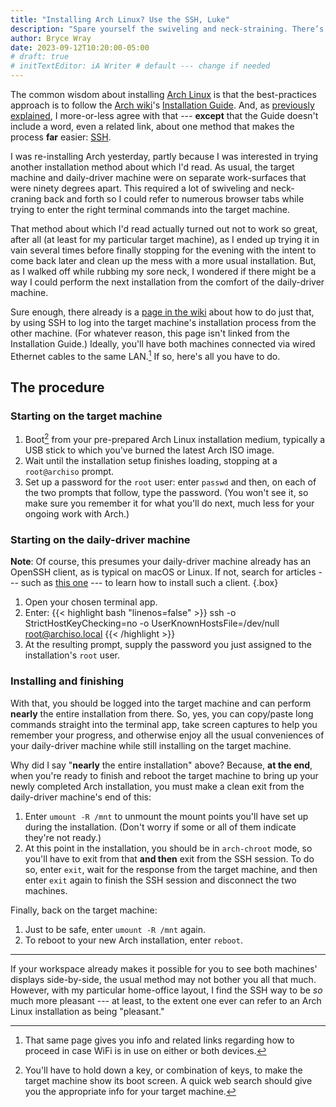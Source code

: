```yaml
---
title: "Installing Arch Linux? Use the SSH, Luke"
description: "Spare yourself the swiveling and neck-straining. There’s a much less painful way to work through the Arch installation process."
author: Bryce Wray
date: 2023-09-12T10:20:00-05:00
# draft: true
# initTextEditor: iA Writer # default --- change if needed
---
```


The common wisdom about installing [Arch Linux](https://archlinux.org) is that the best-practices approach is to follow the [Arch wiki](https://wiki.archlinux.org)'s [Installation Guide](https://wiki.archlinux.org/title/Installation_Guide). And, as [previously explained](/posts/2023/08/distro-dancing-amid-some-linux-drama/#update-2023-09-05), I more-or-less agree with that --- **except** that the Guide doesn't include a word, even a related link, about one method that makes the process **far** easier: [SSH](https://www.ssh.com/academy/ssh).

<!--more-->

I was re-installing Arch yesterday, partly because I was interested in trying another installation method about which I'd read. As usual, the target machine and daily-driver machine were on separate work-surfaces that were ninety degrees apart. This required a lot of swiveling and neck-craning back and forth so I could refer to numerous browser tabs while trying to enter the right terminal commands into the target machine.

That method about which I'd read actually turned out not to work so great, after all (at least for my particular target machine), as I ended up trying it in vain several times before finally stopping for the evening with the intent to come back later and clean up the mess with a more usual installation. But, as I walked off while rubbing my sore neck, I wondered if there might be a way I could perform the next installation from the comfort of the daily-driver machine.

Sure enough, there already is a [page in the wiki](https://wiki.archlinux.org/title/Install_Arch_Linux_via_SSH) about how to do just that, by using SSH to log into the target machine's installation process from the other machine. (For whatever reason, this page isn't linked from the Installation Guide.) Ideally, you'll have both machines connected via wired Ethernet cables to the same LAN.[^wireless] If so, here's all you have to do.

[^wireless]: That same page gives you info and related links regarding how to proceed in case WiFi is in use on either or both devices.

## The procedure

### Starting on the target machine

1. Boot[^boot] from your pre-prepared Arch Linux installation medium, typically a USB stick to which you've burned the latest Arch ISO image.
2. Wait until the installation setup finishes loading, stopping at a `root@archiso` prompt.
3. Set up a password for the `root` user: enter `passwd` and then, on each of the two prompts that follow, type the password. (You won't see it, so make sure you remember it for what you'll do next, much less for your ongoing work with Arch.)

[^boot]: You'll have to hold down a key, or combination of keys, to make the target machine show its boot screen. A quick web search should give you the appropriate info for your target machine.

### Starting on the daily-driver machine

**Note**: Of course, this presumes your daily-driver machine already has an OpenSSH client, as is typical on macOS or Linux. If not, search for articles --- such as [this one](https://www.howtogeek.com/311287/how-to-connect-to-an-ssh-server-from-windows-macos-or-linux/) --- to learn how to install such a client.
{.box}

1. Open your chosen terminal app.
2. Enter:
{{< highlight bash "linenos=false" >}}
ssh -o StrictHostKeyChecking=no -o UserKnownHostsFile=/dev/null root@archiso.local
{{< /highlight >}}
3. At the resulting prompt, supply the password you just assigned to the installation's `root` user.

### Installing and finishing

With that, you should be logged into the target machine and can perform **nearly** the entire installation from there. So, yes, you can copy/paste long commands straight into the terminal app, take screen captures to help you remember your progress, and otherwise enjoy all the usual conveniences of your daily-driver machine while still installing on the target machine.

Why did I say "**nearly** the entire installation" above? Because, **at the end**, when you're ready to finish and reboot the target machine to bring up your newly completed Arch installation, you must make a clean exit from the daily-driver machine's end of this:

1. Enter `umount -R /mnt` to unmount the mount points you'll have set up during the installation. (Don't worry if some or all of them indicate they're not ready.)
2. At this point in the installation, you should be in `arch-chroot` mode, so you'll have to exit from that **and then** exit from the SSH session. To do so, enter `exit`, wait for the response from the target machine, and then enter `exit` again to finish the SSH session and disconnect the two machines.

Finally, back on the target machine:

1. Just to be safe, enter `umount -R /mnt` again.
2. To reboot to your new Arch installation, enter `reboot`.

----

If your workspace already makes it possible for you to see both machines' displays side-by-side, the usual method may not bother you all that much. However, with my particular home-office layout, I find the SSH way to be *so* much more pleasant --- at least, to the extent one ever can refer to an Arch Linux installation as being "pleasant."
